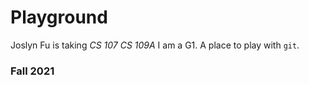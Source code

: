 # Playground
Joslyn Fu is taking *CS 107 CS 109A*
I am a G1.
A place to play with `git`.

### Fall 2021
